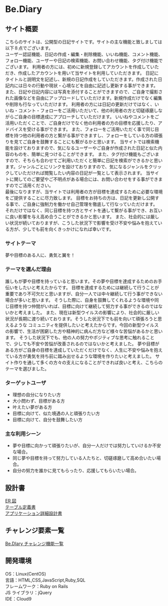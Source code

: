# Be.Diary

## サイト概要

こちらのサイトは、公開型の日記サイトです。サイトの主な機能と致しましては以下８点でございます。<br>
ユーザー認証機能、日記の作成・編集・削除機能、いいね機能、コメント機能、フォロー機能、ユーザーや日記の検索機能、お問い合わせ機能、タグ付け機能でございます。
利用者の方には、初めに新規登録してアカウントを作成していただき、作成したアカウントを用いて当サイトを利用していただきます。
日記にタイトルと説明文を記述し、新規の日記作成をしていただきます。作成された日記内には日々の行動や現状・心境などを自由に記述し更新する事ができます。
また、日記や日記内容には写真を添付することができますので、ご自身で撮影された画像などを自由にアップロードしていただけます。新規作成だけでなく編集や削除も行なっていただけます。
利用者の方には日記の更新だけではなく、いいね・コメント・フォローをご活用いただいて、他の利用者の方と切磋琢磨しながらご自身の目標達成にアプローチしていただけます。
いいねやコメントをご活用いただくことで、ご自身だけでなく他の利用者の方の目標を応援したり、アドバイスを受ける事ができます。
また、フォローをご活用いただく事で同じ目標を持つ他の利用者の方と繋がる事ができますし、フォローをしている方の頑張りを見てご自身を鼓舞することにも繋がるかと思います。
当サイトでは検索機能を設けておりますので、気になるユーザーやご自身が作成された日記と似た内容のものを、簡単に見つけることができます。
また、タグ付け機能もございますので、そちらも合わせてご利用いただくと簡単に日記を検索ができるかと思います。ジャンルごとにリンクを設けておりますので、気になるジャンルをクリックしていただければ閲覧したい内容の日記が一覧として表示されます。
当サイトに関してのご要望やご不明点がある場合には、お問い合わせをする事ができますのでご活用ください。<br>
最後になりますが、当サイトでは利用者の方が目標を達成するために必要な環境をご提供することに尽力致します。
目標をお持ちの方は、日記を更新し公開する事で、ご自身に強制力を働かせ自己管理を徹底して行なっていただけます。
それだけではなく、同じ目標を持つ方とサイトを通して繋がる事ができ、お互いに良い影響を与え高め合うことができるかと思います。
また、社会的には厳しい状況が続いておりますが、こうした状況下で影響を受け不安や悩みを抱えている方が、少しでも前を向くきっかけになれば幸いです。

### サイトテーマ

夢や目標のある人に、勇気と翼を！

### テーマを選んだ理由

誰しもが夢や目標を持っていると思います。その夢や目標を達成するためのお手伝いをしたいと考えたからです。
目標を達成するためには継続して行うことが重要であり不可欠だと思いますが、自分一人では中々継続して行う事ができない場合が多いと思います。
そうした際に、自身を鼓舞してくれるような環境や同じ目標を持つ仲間がいれば、目標に向けて継続して努力する事ができるのではないかと考えました。
また、現在は新型ウイルスの影響により、社会的に厳しい状況が長期に渡り続いております。そうした状況下でも前を向いて頑張ろうと思えるような
コミュニティを提供したいと考えたからです。今回の新型ウイルスの影響で、生活が困窮した方や精神的に病んだ方など様々な苦悩があるかと思います。
そうした状況下でも、他の人の努力やポジティブな思考に触れることで、少しでも不安や苦悩が改善されるのではないかと考えました。
夢や目標がある方がご自身の目標を達成していただくだけでなく、人生に不安や悩みを抱えている方が勇気を持ち前に踏み出せるような環境を作りたいと考えました。
サイト作りを通して多くの方々の支えになることができれば良いと考え、こちらのテーマを選びました。

### ターゲットユーザ

* 理想の自分になりたい方
* 大小問わず、目標がある方
* 叶えたい夢がある方
* 目標に向けて、似た境遇の人と頑張りたい方
* 目標に向けて、自分を鼓舞したい方

### 主な利用シーン

* 夢や目標に向かって頑張りたいが、自分一人だけでは努力していけるか不安な場合。
* 同じ夢や目標を持って努力している人たちと、切磋琢磨して高め合いたい場合。
* 自分の努力を誰かに見てもらったり、応援してもらいたい場合。

## 設計書

[ER 図](https://drive.google.com/file/d/14YXMuuhXvsxsAONW12y9uDhJnElqNAKH/view?usp=sharing)<br>
[テーブル定義書](https://docs.google.com/spreadsheets/d/1wjqzlmkYNLXyGqtmwIbnH_97lmuqgcfeBxk6E-H9jf8/edit?usp=sharing)<br>
[アプリケーション詳細設計書](https://docs.google.com/spreadsheets/d/1QznglDAmjP1yUzaSSpXcG-oyqdVB80oND3piLDCiQhM/edit?usp=sharing)

## チャレンジ要素一覧

[Be.DIary チャレンジ機能一覧](https://docs.google.com/spreadsheets/d/17QLNEOmKXqc2SK-GWAOmO3VQ1dfY1iiGJprFLnQRB9A/edit?usp=sharing)

## 開発環境

OS：Linux(CentOS)<br>
言語：HTML,CSS,JavaScript,Ruby,SQL<br>
フレームワーク：Ruby on Rails<br>
JS ライブラリ：jQuery<br>
IDE：Cloud9
